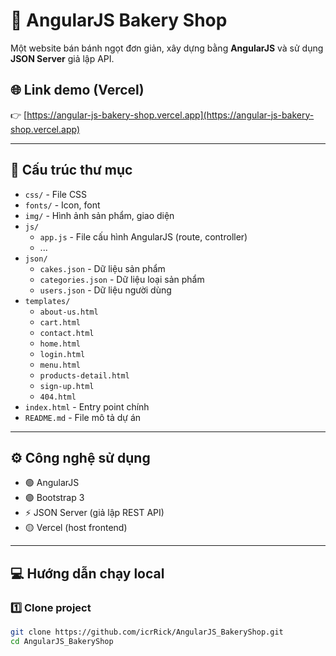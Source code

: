 # 🍰 AngularJS Bakery Shop

Một website bán bánh ngọt đơn giản, xây dựng bằng **AngularJS** và sử dụng **JSON Server** giả lập API.

## 🌐 Link demo (Vercel)

👉 [https://angular-js-bakery-shop.vercel.app](https://angular-js-bakery-shop.vercel.app)

---

## 📂 Cấu trúc thư mục

- `css/` - File CSS
- `fonts/` - Icon, font
- `img/` - Hình ảnh sản phẩm, giao diện
- `js/`
  - `app.js` - File cấu hình AngularJS (route, controller)
  - ...
- `json/`
  - `cakes.json` - Dữ liệu sản phẩm
  - `categories.json` - Dữ liệu loại sản phẩm
  - `users.json` - Dữ liệu người dùng
- `templates/`
  - `about-us.html`
  - `cart.html`
  - `contact.html`
  - `home.html`
  - `login.html`
  - `menu.html`
  - `products-detail.html`
  - `sign-up.html`
  - `404.html`
- `index.html` - Entry point chính
- `README.md` - File mô tả dự án

---

## ⚙ Công nghệ sử dụng

- 🟢 AngularJS
- 🟣 Bootstrap 3
- ⚡ JSON Server (giả lập REST API)
- 🟡 Vercel (host frontend)

---

## 💻 Hướng dẫn chạy local

### 1️⃣ Clone project

```bash
git clone https://github.com/icrRick/AngularJS_BakeryShop.git
cd AngularJS_BakeryShop
